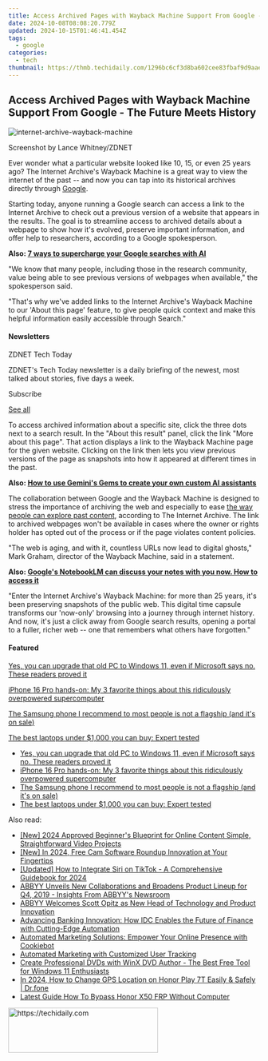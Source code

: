 ```yaml
---
title: Access Archived Pages with Wayback Machine Support From Google - The Future Meets History
date: 2024-10-08T08:08:20.779Z
updated: 2024-10-15T01:46:41.454Z
tags:
  - google
categories:
  - tech
thumbnail: https://thmb.techidaily.com/1296bc6cf3d8ba602cee83fbaf9d9aae0f41d750526e3d62954932be609de318.jpg
---
```


## Access Archived Pages with Wayback Machine Support From Google - The Future Meets History

![internet-archive-wayback-machine](https://www.zdnet.com/a/img/resize/2a793816738fcd095373d9603f1f3cef6e111721/2024/09/11/1d6e0c87-e0ca-4df4-82af-a9bba8678877/internet-archive-wayback-machine.jpg?auto=webp&width=1280)

Screenshot by Lance Whitney/ZDNET

Ever wonder what a particular website looked like 10, 15, or even 25 years ago? The Internet Archive's Wayback Machine is a great way to view the internet of the past -- and now you can tap into its historical archives directly through [Google](https://www.zdnet.com/article/your-google-search-results-are-about-to-look-very-different-here-are-4-reasons-why/).

Starting today, anyone running a Google search can access a link to the Internet Archive to check out a previous version of a website that appears in the results. The goal is to streamline access to archived details about a webpage to show how it's evolved, preserve important information, and offer help to researchers, according to a Google spokesperson.

**Also: [7 ways to supercharge your Google searches with AI](https://www.zdnet.com/article/7-ways-to-supercharge-your-google-searches-with-ai/)**

"We know that many people, including those in the research community, value being able to see previous versions of webpages when available," the spokesperson said. 

"That's why we've added links to the Internet Archive's Wayback Machine to our 'About this page' feature, to give people quick context and make this helpful information easily accessible through Search."

#### Newsletters

ZDNET Tech Today

ZDNET's Tech Today newsletter is a daily briefing of the newest, most talked about stories, five days a week.

 Subscribe

[See all](https://www.zdnet.com/newsletters/)

To access archived information about a specific site, click the three dots next to a search result. In the "About this result" panel, click the link "More about this page". That action displays a link to the Wayback Machine page for the given website. Clicking on the link then lets you view previous versions of the page as snapshots into how it appeared at different times in the past.

**Also: [How to use Gemini's Gems to create your own custom AI assistants](https://www.zdnet.com/article/how-to-use-geminis-gems-to-create-your-own-custom-ai-assistants/)**

The collaboration between Google and the Wayback Machine is designed to stress the importance of archiving the web and especially to ease [the way people can explore past content](https://www.zdnet.com/article/how-to-stop-google-from-selling-your-browser-history-for-ad-targeting/), according to The Internet Archive. The link to archived webpages won't be available in cases where the owner or rights holder has opted out of the process or if the page violates content policies.

"The web is aging, and with it, countless URLs now lead to digital ghosts," Mark Graham, director of the Wayback Machine, said in a statement. 

**Also: [Google's NotebookLM can discuss your notes with you now. How to access it](https://www.zdnet.com/article/googles-notebooklm-can-discuss-your-notes-with-you-now-how-to-access-it-and-why-you-should/)**

"Enter the Internet Archive's Wayback Machine: for more than 25 years, it's been preserving snapshots of the public web. This digital time capsule transforms our 'now-only' browsing into a journey through internet history. And now, it's just a click away from Google search results, opening a portal to a fuller, richer web -- one that remembers what others have forgotten."

#### Featured

[Yes, you can upgrade that old PC to Windows 11, even if Microsoft says no. These readers proved it](https://www.zdnet.com/article/yes-you-can-upgrade-that-old-pc-to-windows-11-even-if-microsoft-says-no-these-readers-proved-it/ "Yes, you can upgrade that old PC to Windows 11, even if Microsoft says no. These readers proved it")

[iPhone 16 Pro hands-on: My 3 favorite things about this ridiculously overpowered supercomputer](https://www.zdnet.com/article/i-went-hands-on-with-iphone-16-pro-my-3-favorite-features-of-apples-pocket-supercomputer/ "iPhone 16 Pro hands-on: My 3 favorite things about this ridiculously overpowered supercomputer")

[The Samsung phone I recommend to most people is not a flagship (and it's on sale)](https://www.zdnet.com/article/the-samsung-phone-i-recommend-to-most-people-is-not-a-flagship-and-its-on-sale/ "The Samsung phone I recommend to most people is not a flagship (and it's on sale)")

[The best laptops under $1,000 you can buy: Expert tested](https://www.zdnet.com/article/best-laptop-under-1000/ "The best laptops under $1,000 you can buy: Expert tested")

* [Yes, you can upgrade that old PC to Windows 11, even if Microsoft says no. These readers proved it](https://www.zdnet.com/article/yes-you-can-upgrade-that-old-pc-to-windows-11-even-if-microsoft-says-no-these-readers-proved-it/ "Yes, you can upgrade that old PC to Windows 11, even if Microsoft says no. These readers proved it")
* [iPhone 16 Pro hands-on: My 3 favorite things about this ridiculously overpowered supercomputer](https://www.zdnet.com/article/i-went-hands-on-with-iphone-16-pro-my-3-favorite-features-of-apples-pocket-supercomputer/ "iPhone 16 Pro hands-on: My 3 favorite things about this ridiculously overpowered supercomputer")
* [The Samsung phone I recommend to most people is not a flagship (and it's on sale)](https://www.zdnet.com/article/the-samsung-phone-i-recommend-to-most-people-is-not-a-flagship-and-its-on-sale/ "The Samsung phone I recommend to most people is not a flagship (and it's on sale)")
* [The best laptops under $1,000 you can buy: Expert tested](https://www.zdnet.com/article/best-laptop-under-1000/ "The best laptops under $1,000 you can buy: Expert tested")

<ins class="adsbygoogle"
     style="display:block"
     data-ad-format="autorelaxed"
     data-ad-client="ca-pub-7571918770474297"
     data-ad-slot="1223367746"></ins>

<ins class="adsbygoogle"
     style="display:block"
     data-ad-client="ca-pub-7571918770474297"
     data-ad-slot="8358498916"
     data-ad-format="auto"
     data-full-width-responsive="true"></ins>

<span class="atpl-alsoreadstyle">Also read:</span>
<div><ul>
<li><a href="https://facebook-record-videos.techidaily.com/new-2024-approved-beginners-blueprint-for-online-content-simple-straightforward-video-projects/"><u>[New] 2024 Approved Beginner's Blueprint for Online Content Simple, Straightforward Video Projects</u></a></li>
<li><a href="https://screen-activity-recording.techidaily.com/new-in-2024-free-cam-software-roundup-innovation-at-your-fingertips/"><u>[New] In 2024, Free Cam Software Roundup Innovation at Your Fingertips</u></a></li>
<li><a href="https://tiktok-clips.techidaily.com/updated-how-to-integrate-siri-on-tiktok-a-comprehensive-guidebook-for-2024/"><u>[Updated] How to Integrate Siri on TikTok - A Comprehensive Guidebook for 2024</u></a></li>
<li><a href="https://some-tips.techidaily.com/abbyy-unveils-new-collaborations-and-broadens-product-lineup-for-q4-2019-insights-from-abbyys-newsroom/"><u>ABBYY Unveils New Collaborations and Broadens Product Lineup for Q4, 2019 - Insights From ABBYY's Newsroom</u></a></li>
<li><a href="https://some-tips.techidaily.com/abbyy-welcomes-scott-opitz-as-new-head-of-technology-and-product-innovation/"><u>ABBYY Welcomes Scott Opitz as New Head of Technology and Product Innovation</u></a></li>
<li><a href="https://some-tips.techidaily.com/advancing-banking-innovation-how-idc-enables-the-future-of-finance-with-cutting-edge-automation/"><u>Advancing Banking Innovation: How IDC Enables the Future of Finance with Cutting-Edge Automation</u></a></li>
<li><a href="https://some-tips.techidaily.com/automated-marketing-solutions-empower-your-online-presence-with-cookiebot/"><u>Automated Marketing Solutions: Empower Your Online Presence with Cookiebot</u></a></li>
<li><a href="https://some-tips.techidaily.com/automated-marketing-with-customized-user-tracking/"><u>Automated Marketing with Customized User Tracking</u></a></li>
<li><a href="https://techtrends.techidaily.com/create-professional-dvds-with-winx-dvd-author-the-best-free-tool-for-windows-11-enthusiasts/"><u>Create Professional DVDs with WinX DVD Author - The Best Free Tool for Windows 11 Enthusiasts</u></a></li>
<li><a href="https://review-topics.techidaily.com/in-2024-how-to-change-gps-location-on-honor-play-7t-easily-and-safely-drfone-by-drfone-virtual-android/"><u>In 2024, How to Change GPS Location on Honor Play 7T Easily & Safely | Dr.fone</u></a></li>
<li><a href="https://bypass-frp.techidaily.com/latest-guide-how-to-bypass-honor-x50-frp-without-computer-by-drfone-android/"><u>Latest Guide How To Bypass Honor X50 FRP Without Computer</u></a></li>
</ul></div>

<!-- affiliate ads begin -->
<a href="https://laganoo.pxf.io/c/5597632/1521325/16446" target="_top" id="1521325">
  <img src="//a.impactradius-go.com/display-ad/16446-1521325" border="0" alt="https://techidaily.com" width="300" height="90"/>
</a>
<img height="0" width="0" src="https://laganoo.pxf.io/i/5597632/1521325/16446" style="position:absolute;visibility:hidden;" border="0" />
<!-- affiliate ads end -->

